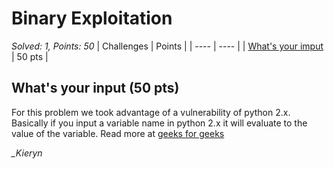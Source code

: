 # Binary Exploitation

*Solved: 1, Points: 50*
| Challenges | Points |
| ---- | ---- |
| [What's your imput](#whats-your-input-50-pts) | 50 pts |

## What's your input (50 pts)

For this problem we took advantage of a vulnerability of python 2.x. Basically if you input a variable name in python 2.x it 
will evaluate to the value of the variable. Read more at [geeks for geeks](https://www.geeksforgeeks.org/vulnerability-input-function-python-2-x/)

*_Kieryn*
